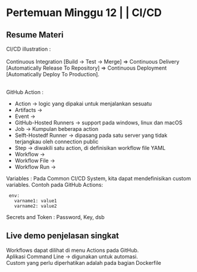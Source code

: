 <h1>Pertemuan Minggu 12 | | CI/CD </h1>

<h2>Resume Materi </h2>

CI/CD illustration : <br><br>
Continuous Integration [Build -> Test -> Merge] => Continuous Delivery [Automatically Release To Repository] => Continuous Deployment [Automatically Deploy To Production].<br><br>

GitHub Action :
- Action -> logic yang dipakai untuk menjalankan sesuatu
- Artifacts ->
- Event ->
- GitHub-Hosted Runners -> support pada windows, linux dan macOS
- Job -> Kumpulan beberapa action
- Selft-Hostedf Runner -> dipasang pada satu server yang tidak terjangkau oleh connection public
- Step -> diwakili satu action, di definisikan workflow file YAML
- Workflow ->
- Workflow File ->
- Workflow Run ->

Variables :
Pada Common CI/CD System, kita dapat mendefinisikan custom variables.
Contoh pada GitHub Actions:

     env:
       varname1: value1
       varname2: value2
       
Secrets and Token : 
Password, Key, dsb


<h2>Live demo penjelasan singkat</h2>
Workflows dapat dilihat di menu Actions pada GitHub.<br>
Aplikasi Command Line -> digunakan untuk automasi.
<br>
Custom yang perlu diperhatikan adalah pada bagian Dockerfile

